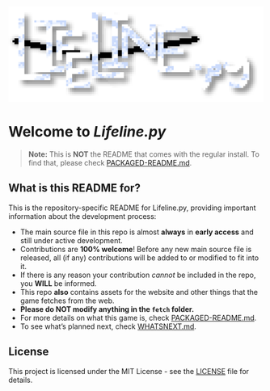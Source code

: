 ![Lifeline.py Logo](https://raw.githubusercontent.com/Jasperredis/Lifeline.py/refs/heads/main/github/llp-logo.png)

# Welcome to *Lifeline.py*
> **Note:** This is **NOT** the README that comes with the regular install. To find that, please check [PACKAGED-README.md](PACKAGED-README.md).

## What is this README for?
This is the repository-specific README for Lifeline.py, providing important information about the development process:  
- The main source file in this repo is almost **always** in **early access** and still under active development.
- Contributions are **100% welcome**! Before any new main source file is released, all (if any) contributions will be added to or modified to fit into it.
- If there is any reason your contribution *cannot* be included in the repo, you **WILL** be informed.
- This repo **also** contains assets for the website and other things that the game fetches from the web.
- **Please do NOT modify anything in the `fetch` folder.**
- For more details on what this game is, check [PACKAGED-README.md](PACKAGED-README.md).
- To see what’s planned next, check [WHATSNEXT.md](WHATSNEXT.md).

## License
This project is licensed under the MIT License - see the [LICENSE](LICENSE) file for details.
